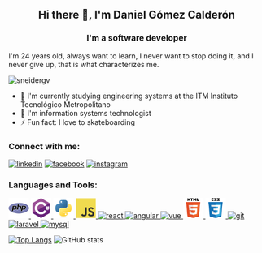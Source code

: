 <h2 align="center"> Hi there 👋, I'm Daniel Gómez Calderón </h2>
<h3 align="center">I'm a software developer</h3>
<p>I'm 24 years old, always want to learn, I never want to stop doing it, and I never give up, that is what characterizes me.</p>


<p align="left"> <img src="https://komarev.com/ghpvc/?username=DanielGCSK8&label=Profile%20views&color=0e75b6&style=flat%22" alt="sneidergv" /> </p>

- 🔭 I'm currently studying engineering systems at the ITM Instituto Tecnológico Metropolitano
- 🌱 I'm information systems technologist
- ⚡ Fun fact: I love to skateboarding 

<h3 align="left">Connect with me:</h3>

[<img src='https://cdn.jsdelivr.net/npm/simple-icons@3.0.1/icons/linkedin.svg' alt='linkedin' height='40'>](https://www.linkedin.com/in/danielgcsk8/)  [<img src='https://cdn.jsdelivr.net/npm/simple-icons@3.0.1/icons/facebook.svg' alt='facebook' height='40'>](https://www.facebook.com/DadSkater)  [<img src='https://cdn.jsdelivr.net/npm/simple-icons@3.0.1/icons/instagram.svg' alt='instagram' height='40'>](https://www.instagram.com/danielgcsk8/)

<h3 align="left">Languages and Tools:</h3>
<p align="left">  <a href="https://www.php.net" target="_blank"> <img src="https://raw.githubusercontent.com/devicons/devicon/master/icons/php/php-original.svg" alt="php" width="40" height="40"/> </a> <a href="https://learn.microsoft.com/es-es/dotnet/csharp/" target="_blank"> <img src="https://raw.githubusercontent.com/devicons/devicon/master/icons/csharp/csharp-original.svg" alt="csharp" width="40" height="40"/> </a> <a href="https://www.python.org" target="_blank"> <img src="https://raw.githubusercontent.com/devicons/devicon/master/icons/python/python-original.svg" alt="python" width="40" height="40"/> </a> <a href="https://developer.mozilla.org/en-US/docs/Web/JavaScript" target="_blank"> <img src="https://raw.githubusercontent.com/devicons/devicon/master/icons/javascript/javascript-original.svg" alt="javascript" width="40" height="40"/>
<a href="https://es.react.dev/" target="_blank"> <img src="https://cdn.svgporn.com/logos/react.svg" alt="react" width="40" height="40"/> </a>
<a href="https://angular.io/" target="_blank"> <img src="https://cdn.svgporn.com/logos/angular.svg" alt="angular" width="40" height="40"/> </a>
 <a href="https://vuejs.org/" target="_blank"> <img src="https://cdn.svgporn.com/logos/vue.svg" alt="vue" width="40" height="40"/> </a>
 </a> <a href="https://www.w3.org/html/" target="_blank"> <img src="https://raw.githubusercontent.com/devicons/devicon/master/icons/html5/html5-original-wordmark.svg" alt="html5" width="40" height="40"/> </a> <a href="https://www.w3schools.com/css/" target="_blank"> <img src="https://raw.githubusercontent.com/devicons/devicon/master/icons/css3/css3-original-wordmark.svg" alt="css3" width="40" height="40"/> </a> <a href="https://git-scm.com/" target="_blank"> <img src="https://www.vectorlogo.zone/logos/git-scm/git-scm-icon.svg" alt="git" width="40" height="40"/> </a> <a href="https://laravel.com/" target="_blank"> <img src="https://cdn.svgporn.com/logos/laravel.svg" alt="laravel" width="40" height="40"/> </a>
<a href="https://dev.mysql.com" target="_blank"> <img src="https://cdn.svgporn.com/logos/mysql.svg" alt="mysql" width="40" height="40"/> </a> </p>


[![Top Langs](https://github-readme-stats.vercel.app/api/top-langs/?username=DanielGCSK8)](https://github.com/anuraghazra/github-readme-stats)
![GitHub stats](https://github-readme-stats.vercel.app/api?username=DanielGCSK8&show_icons=true)  
